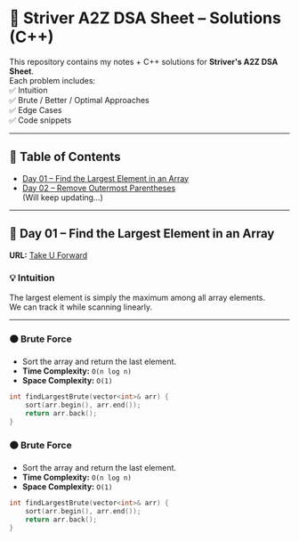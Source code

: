 # 📘 Striver A2Z DSA Sheet – Solutions (C++)

This repository contains my notes + C++ solutions for **Striver's A2Z DSA Sheet**.  
Each problem includes:  
✅ Intuition  
✅ Brute / Better / Optimal Approaches  
✅ Edge Cases  
✅ Code snippets  

---

## 📑 Table of Contents  
- [Day 01 – Find the Largest Element in an Array](#-day-01--find-the-largest-element-in-an-array)  
- [Day 02 – Remove Outermost Parentheses](#-day-02--remove-outermost-parentheses)  
(Will keep updating…)

---

## 📂 Day 01 – Find the Largest Element in an Array  
**URL:** [Take U Forward](https://takeuforward.org/data-structure/find-the-largest-element-in-an-array/)

### 💡 Intuition  
The largest element is simply the maximum among all array elements.  
We can track it while scanning linearly.

---

### 🟠 Brute Force  
- Sort the array and return the last element.  
- **Time Complexity:** `O(n log n)`  
- **Space Complexity:** `O(1)`  

```cpp
int findLargestBrute(vector<int>& arr) {
    sort(arr.begin(), arr.end());
    return arr.back();
}
```
### 🟠 Brute Force  
- Sort the array and return the last element.  
- **Time Complexity:** `O(n log n)`  
- **Space Complexity:** `O(1)`  

```cpp
int findLargestBrute(vector<int>& arr) {
    sort(arr.begin(), arr.end());
    return arr.back();
}
```
